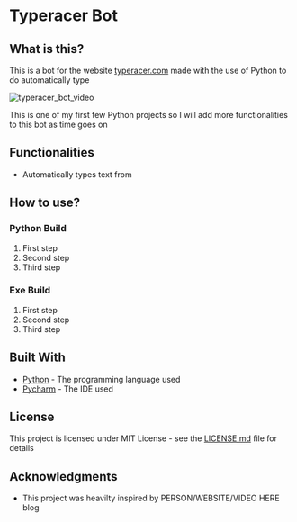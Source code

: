 # Typeracer Bot

## What is this?

This is a bot for the website [typeracer.com](https://play.typeracer.com/) made with the use of Python to do automatically type 

![typeracer_bot_video](https://user-images.githubusercontent.com/79618101/110040746-44f8bc80-7d11-11eb-9e83-98d30adea03e.gif)

This is one of my first few Python projects so I will add more functionalities to this bot as time goes on

## Functionalities

* Automatically types text from 

## How to use?

### Python Build

1. First step
2. Second step
3. Third step

### Exe Build

1. First step
2. Second step
3. Third step 

## Built With

* [Python](https://www.python.org/) - The programming language used
* [Pycharm](https://www.jetbrains.com/pycharm/) - The IDE used

## License 

This project is licensed under MIT License - see the [LICENSE.md](https://github.com/ousmanebarry/typeracer-bot/blob/main/LICENSE) file for details

## Acknowledgments

* This project was heavilty inspired by PERSON/WEBSITE/VIDEO HERE blog

